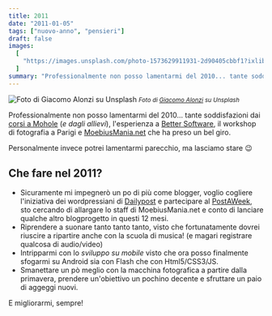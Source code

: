 ```yaml
---
title: 2011
date: "2011-01-05"
tags: ["nuovo-anno", "pensieri"]
draft: false
images:
  [
    "https://images.unsplash.com/photo-1573629911931-2d90405cbbf1?ixlib=rb-1.2.1&ixid=eyJhcHBfaWQiOjEyMDd9&auto=format&fit=crop&w=980&q=80",
  ]
summary: "Professionalmente non posso lamentarmi del 2010... tante soddisfazioni dai corsi a Mohole l'esperienza a Better Software, il workshop di fotografia a Parigi e MoebiusMania.net che ha preso un bel giro."
---
```


![Foto di Giacomo Alonzi su Unsplash](https://images.unsplash.com/photo-1573629911931-2d90405cbbf1?ixlib=rb-1.2.1&ixid=eyJhcHBfaWQiOjEyMDd9&auto=format&fit=crop&w=980&q=80) <small>_Foto di [Giacomo Alonzi](https://unsplash.com/@bardaxx?utm_source=unsplash&utm_medium=referral&utm_content=creditCopyText) su Unsplash_</small>

Professionalmente non posso lamentarmi del 2010... tante soddisfazioni dai [corsi a Mohole](http://scuola.mohole.it/scuola-web/) (_e dagli allievi_), l'esperienza a [Better Software](http://www.bettersoftware.it/), il workshop di fotografia a Parigi e [MoebiusMania.net](http://www.moebiusmania.net/) che ha preso un bel giro.

Personalmente invece potrei lamentarmi parecchio, ma lasciamo stare 😉

## Che fare nel 2011?

- Sicuramente mi impegnerò un po di più come blogger, voglio cogliere l\'iniziativa dei wordpressiani di [Dailypost](http://dailypost.wordpress.com/) e partecipare al [PostAWeek](http://dailypost.wordpress.com/2010/12/30/how-to-sign-up-postaday-postaweek/), sto cercando di allargare lo staff di MoebiusMania.net e conto di lanciare qualche altro blogprogetto in questi 12 mesi.
- Riprendere a suonare tanto tanto tanto, visto che fortunatamente dovrei riuscire a ripartire anche con la scuola di musica! (e magari registrare qualcosa di audio/video)
- Intripparmi con lo _sviluppo su mobile_ visto che ora posso finalmente sfogarmi su Android sia con Flash che con Html5/CSS3/JS.
- Smanettare un pò meglio con la macchina fotografica a partire dalla primavera, prendere un'obiettivo un pochino decente e sfruttare un paio di aggeggi nuovi.

E migliorarmi, sempre!
